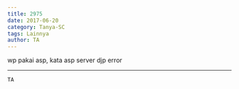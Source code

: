 ```yaml
---
title: 2975
date: 2017-06-20
category: Tanya-SC
tags: Lainnya
author: TA
---
```


wp pakai asp, kata asp server djp error

---



`TA`
